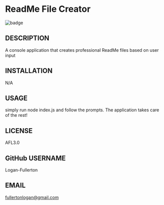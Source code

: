
# ReadMe File Creator

![badge](https://img.shields.io/badge/license-afl3.0-COLOR.svg)

## DESCRIPTION

A console application that creates professional ReadMe files based on user input

## INSTALLATION
 N/A

## USAGE

simply run node index.js and follow the prompts. The application takes care of the rest!

## LICENSE

AFL3.0

## GitHub USERNAME

Logan-Fullerton

## EMAIL

fullertonlogan@gmail.com  

